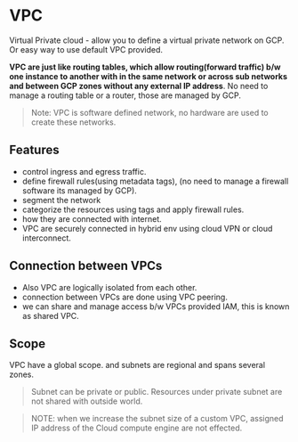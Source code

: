 # VPC

Virtual Private cloud - allow you to define a virtual private network on GCP. Or easy way to use default VPC provided.

**VPC are just like routing tables, which allow routing(forward traffic) b/w one instance to another with in the same network or across sub networks and between GCP zones without any external IP address**. No need to manage a routing table or a router, those are managed by GCP.

> Note: VPC is software defined network, no hardware are used to create these networks.

## Features

- control ingress and egress traffic.
- define firewall rules(using metadata tags), (no need to manage a firewall software its managed by GCP).
- segment the network
- categorize the resources using tags and apply firewall rules.
- how they are connected with internet.
- VPC are securely connected in hybrid env using cloud VPN or cloud interconnect.

## Connection between VPCs

- Also VPC are logically isolated from each other.
- connection between VPCs are done using VPC peering.
- we can share and manage access b/w VPCs provided IAM, this is known as shared VPC.

## Scope

VPC have a global scope. and subnets are regional and spans several zones.

> Subnet can be private or public. Resources under private subnet are not shared with outside world.

> NOTE: when we increase the subnet size of a custom VPC, assigned IP address of the Cloud compute engine are not effected.
